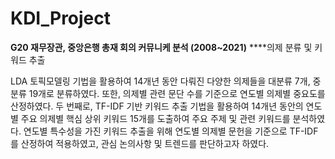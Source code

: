 # KDI_Project
**G20 재무장관, 중앙은행 총재 회의 커뮤니케 분석 (2008~2021)**
****의제 분류 및 키워드 추출 

LDA 토픽모델링 기법을 활용하여 14개년 동안 다뤄진 다양한 의제들을 대분류 7개, 중분류 19개로 분류하였다. 또한, 의제별 관련 문단 수를 기준으로 연도별 의제별 중요도를 산정하였다.
두 번째로, TF-IDF 기반 키워드 추출 기법을 활용하여 14개년 동안의 연도별 주요 의제별 핵심 상위 키워드 15개를 도출하여 주요 주제 및 관련 키워드를 분석하였다. 연도별 특수성을 가진 키워드 추출을 위해 연도별 의제별 문헌을 기준으로 TF-IDF를 산정하여 적용하였고, 관심 논의사항 및 트렌드를 판단하고자 하였다.
